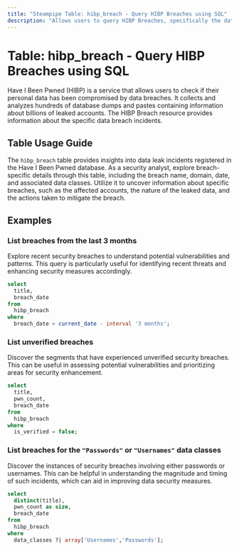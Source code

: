 ```yaml
---
title: "Steampipe Table: hibp_breach - Query HIBP Breaches using SQL"
description: "Allows users to query HIBP Breaches, specifically the data about breaches registered in the Have I Been Pwned database, providing insights into data leak incidents and potential vulnerabilities."
---
```


# Table: hibp_breach - Query HIBP Breaches using SQL

Have I Been Pwned (HIBP) is a service that allows users to check if their personal data has been compromised by data breaches. It collects and analyzes hundreds of database dumps and pastes containing information about billions of leaked accounts. The HIBP Breach resource provides information about the specific data breach incidents.

## Table Usage Guide

The `hibp_breach` table provides insights into data leak incidents registered in the Have I Been Pwned database. As a security analyst, explore breach-specific details through this table, including the breach name, domain, date, and associated data classes. Utilize it to uncover information about specific breaches, such as the affected accounts, the nature of the leaked data, and the actions taken to mitigate the breach.

## Examples

### List breaches from the last 3 months
Explore recent security breaches to understand potential vulnerabilities and patterns. This query is particularly useful for identifying recent threats and enhancing security measures accordingly.

```sql
select
  title,
  breach_date
from
  hibp_breach
where
  breach_date > current_date - interval '3 months';
```

### List unverified breaches
Discover the segments that have experienced unverified security breaches. This can be useful in assessing potential vulnerabilities and prioritizing areas for security enhancement.

```sql
select
  title,
  pwn_count,
  breach_date
from
  hibp_breach
where
  is_verified = false;
```

### List breaches for the `"Passwords"` or `"Usernames"` data classes
Discover the instances of security breaches involving either passwords or usernames. This can be helpful in understanding the magnitude and timing of such incidents, which can aid in improving data security measures.

```sql
select
  distinct(title),
  pwn_count as size,
  breach_date
from
  hibp_breach
where
  data_classes ?| array['Usernames','Passwords'];
```